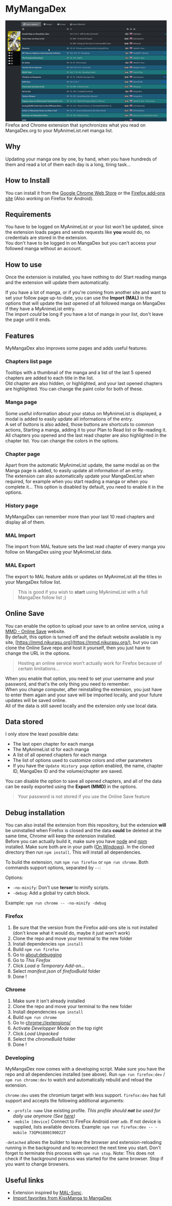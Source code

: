 # MyMangaDex

![Follow page Screenshot](screenshots/follow.png)  
Firefox and Chrome extension that synchronizes what you read on MangaDex.org to your MyAnimeList.net manga list.

## Why

Updating your manga one by one, by hand, when you have hundreds of them and read a lot of them each day is a long, tiring task...

## How to Install

You can install it from the [Google Chrome Web Store](https://chrome.google.com/webstore/detail/mymangadex/ihejddjcdmdppiimegmknbcaiebklajl) or the [Firefox add-ons site](https://addons.mozilla.org/en/firefox/addon/mymangadex/) (Also *working* on Firefox for Android).  

## Requirements

You have to be logged on MyAnimeList or your list won't be updated, since the extension loads pages and sends requests like **you** would do, no credentials are stored in the extension.  
You don't have to be logged in on MangaDex but you can't access your followed manga without an account.

## How to use

Once the extension is installed, you have nothing to do!
Start reading manga and the extension will update them automatically.

If you have a lot of manga, or if you're coming from another site and want to set your follow page up-to-date, you can use the **Import (MAL)** in the options that will update the last opened of all followed manga on MangaDex if they have a MyAnimeList entry.  
The import *could* be long if you have a lot of manga in your list, don't leave the page until it ends.

## Features

MyMangaDex also improves some pages and adds useful features:

### Chapters list page

Tooltips with a thumbnail of the manga and a list of the last 5 opened chapters are added to each title in the list.  
Old chapter are also hidden, or highlighted, and your last opened chapters are highlighted. You can change the paint color for both of these.

### Manga page

Some useful information about your status on MyAnimeList is displayed, a modal is added to easily update all informations of the entry.  
A set of buttons is also added, those buttons are shortcuts to common actions, Starting a manga, adding it to your Plan to Read list or Re-reading it.  
All chapters you opened and the last read chapter are also highlighted in the chapter list. You can change the colors in the options.

### Chapter page

Apart from the automatic MyAnimeList update, the same modal as on the Manga page is added, to easily update all information of an entry.  
The extension can also automatically update your MangaDexList when required, for example when you start reading a manga or when you complete it... This option is disabled by default, you need to enable it in the options.

### History page

MyMangaDex can remember more than your last 10 read chapters and display all of them.

### MAL Import

The import from MAL feature sets the last read chapter of every manga you follow on MangaDex using your MyAnimeList data.

### MAL Export

The export to MAL feature adds or updates on MyAnimeList all the titles in your MangaDex follow list.

> This is good if you wish to **start** using MyAnimeList with a full MangaDex follow list ;)

## Online Save

You can enable the option to upload your save to an online service, using a [MMD - Online Save](https://github.com/Glagan/MyMangaDex-OnlineSave) website.  
By default, this option is turned off and the default website available is my site, [https://mmd.nikurasu.org](https://mmd.nikurasu.org/), but you can clone the Online Save repo and host it yourself, then you just have to change the URL in the options.  

> Hosting an online service won't actually work for Firefox because of certain limitations...

When you enable that option, you need to set your username and your password, and that's the only thing you need to remember.  
When you change computer, after reinstalling the extension, you just have to enter them again and your save will be imported locally, and your future updates will be saved online.  
All of the data is still saved locally and the extension only use local data.

## Data stored

I only store the least possible data:

* The last open chapter for each manga
* The MyAnimeList id for each manga
* A list of all opened chapters for each manga
* The list of options used to customize colors and other parameters
* If you have the ``Update History page`` option enabled, the name, chapter ID, MangaDex ID and the volume/chapter are saved.

You can disable the option to save all opened chapters, and all of the data can be easily exported using the **Export (MMD)** in the options.

> Your password is not stored if you use the Online Save feature

## Debug installation

You can also install the extension from this repository, but the extension **will** be uninstalled when Firefox is closed and the data **could** be deleted at the same time, Chrome will keep the extension installed.  
Before you can actually build it, make sure you have [node](https://nodejs.org) and [npm](https://www.npmjs.com) installed. Make sure both are in your path ([On Windows](https://stackoverflow.com/a/27864253)). In the cloned directory then run ``npm install``. This will install all dependencies.

To build the extension, run ``npm run firefox`` or ``npm run chrome``. Both commands support options, separated by ``--``:

Options:

* ``-no-minify``: Don't use **terser** to minify scripts.
* ``-debug``: Add a global try catch block.

Example: ``npm run chrome -- -no-minify -debug``

### Firefox

1. Be sure that the version from the Firefox add-ons site is not installed (don't know what it would do, maybe it just won't work)
2. Clone the repo and move your terminal to the new folder
3. Install dependencies ``npm install``
4. Build ``npm run firefox``
5. Go to [about:debugging](about:debugging)
6. Go to *This Firefox*
7. Click *Load a Temporary Add-on...*
8. Select *manifest.json* of *firefoxBuild* folder
9. Done !

### Chrome

1. Make sure it isn't already installed
2. Clone the repo and move your terminal to the new folder
3. Install dependencies ``npm install``
4. Build ``npm run chrome``
5. Go to [chrome://extensions/](chrome://extensions/)
6. Activate *Developper Mode* on the top right
7. Click *Load Unpacked*
8. Select the *chromeBuild* folder
9. Done !

### Developing

MyMangaDex now comes with a developing script.
Make sure you have the repo and all dependencies installed (see above).
Run ``npm run firefox:dev`` / ``npm run chrome:dev`` to watch and automatically rebuild and reload the extension.

`chrome:dev` uses the chromium target with less support.
`firefox:dev` has full support and accepts the following additional arguments:
- `-profile name` Use existing profile. *This profile should **not** be used for daily use anymore (See [here](https://extensionworkshop.com/documentation/develop/web-ext-command-reference/#web-ext_run))*
- `-mobile [device]` Connect to FireFox Android over `adb`. If not device is supplied, lists available devices.
Example: ``npm run firefox:dev -- -mobile 73QPH18801900227``

``-detached`` allows the builder to leave the browser and extension-reloading running in the background and to reconnect the next time you start. Don't forget to terminate this process with ``npm run stop``. Note: This does not check if the background process was started for the same browser. Stop if you want to change browsers.

## Useful links

* Extension inspired by [MAL-Sync](https://github.com/lolamtisch/MALSync).
* [Import favorites from KissManga to MangaDex](https://old.reddit.com/r/manga/comments/8qebu4/import_kissmanga_bookmarks_to_mangadex/)
